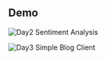## Demo

![Day2 Sentiment Analysis](http://ww2.sinaimg.cn/large/006tNbRwgw1f56wfd2v8qg30dc0no7wz)

![Day3 Simple Blog Client](http://ww4.sinaimg.cn/large/c5ee78b5gw1f5h54wb0ung20dc0ob4qu.gif)
